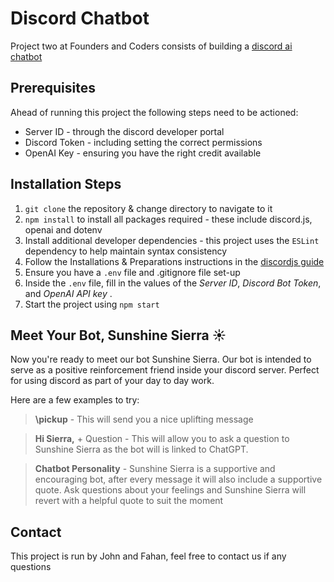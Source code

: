 # Discord Chatbot 

Project two at Founders and Coders consists of building a [discord ai chatbot](https://learn.foundersandcoders.com/course/syllabus/foundation/node/project/)

## Prerequisites

Ahead of running this project the following steps need to be actioned:
- Server ID - through the discord developer portal
- Discord Token - including setting the correct permissions 
- OpenAI Key - ensuring you have the right credit available 

## Installation Steps

1. `git clone` the repository & change directory to navigate to it
2. `npm install` to install all packages required - these include discord.js, openai and dotenv
3. Install additional developer dependencies - this project uses the `ESLint` dependency to help maintain syntax consistency 
4. Follow the Installations & Preparations instructions in the [discordjs guide](https://discordjs.guide/preparations/adding-your-bot-to-servers.html)
5. Ensure you have a `.env` file and .gitignore file set-up 
6. Inside the `.env` file, fill in the values of the _Server ID_, _Discord Bot Token_, and _OpenAI API key_ .
7. Start the project using `npm start`

## Meet Your Bot, Sunshine Sierra ☀

Now you're ready to meet our bot Sunshine Sierra. Our bot is intended to serve as a positive reinforcement friend inside your discord server. Perfect for using discord as part of your day to day work. 

Here are a few examples to try:

> **\pickup** - This will send you a nice uplifting message

> **Hi Sierra,** + Question - This will allow you to ask a question to Sunshine Sierra as the bot will is linked to ChatGPT. 

> **Chatbot Personality** - Sunshine Sierra is a supportive and encouraging bot, after every message it will also include a supportive quote. Ask questions about your feelings and Sunshine Sierra will revert with a helpful quote to suit the moment

## Contact

This project is run by John and Fahan, feel free to contact us if any questions 
